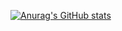 [![Anurag's GitHub stats](https://github-readme-stats.vercel.app/api?username=annaroos&show_icons=true&theme=tokyonight)](https://github.com/anuraghazra/github-readme-stats)

